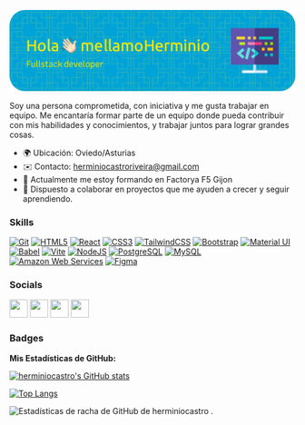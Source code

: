  ![Header](github-header-image.png)

Soy una persona comprometida, con iniciativa y me gusta trabajar en equipo. Me encantaría formar parte de un equipo donde pueda contribuir con mis habilidades y conocimientos, y trabajar juntos para lograr grandes cosas.

- 🌍 Ubicación: Oviedo/Asturias
- ✉️ Contacto: [herminiocastroriveira@gmail.com](mailto:herminiocastroriveira@gmail.com)
- 🧠 Actualmente me estoy formando en Factorya F5 Gijon
- 🤝 Dispuesto a colaborar en proyectos que me ayuden a crecer y seguir aprendiendo.

### Skills

[<img src="https://raw.githubusercontent.com/danielcranney/readme-generator/main/public/icons/skills/git-colored.svg" width="36" height="36" alt="Git" />](https://git-scm.com/)
[<img src="https://raw.githubusercontent.com/danielcranney/readme-generator/main/public/icons/skills/html5-colored.svg" width="36" height="36" alt="HTML5" />](https://developer.mozilla.org/en-US/docs/Glossary/HTML5)
[<img src="https://raw.githubusercontent.com/danielcranney/readme-generator/main/public/icons/skills/react-colored.svg" width="36" height="36" alt="React" />](https://reactjs.org/)
[<img src="https://raw.githubusercontent.com/danielcranney/readme-generator/main/public/icons/skills/css3-colored.svg" width="36" height="36" alt="CSS3" />](https://www.w3.org/TR/CSS/#css)
[<img src="https://raw.githubusercontent.com/danielcranney/readme-generator/main/public/icons/skills/tailwindcss-colored.svg" width="36" height="36" alt="TailwindCSS" />](https://tailwindcss.com/)
[<img src="https://raw.githubusercontent.com/danielcranney/readme-generator/main/public/icons/skills/bootstrap-colored.svg" width="36" height="36" alt="Bootstrap" />](https://getbootstrap.com/)
[<img src="https://raw.githubusercontent.com/danielcranney/readme-generator/main/public/icons/skills/materialui-colored.svg" width="36" height="36" alt="Material UI" />](https://mui.com/)
[<img src="https://raw.githubusercontent.com/danielcranney/readme-generator/main/public/icons/skills/babel-colored.svg" width="36" height="36" alt="Babel" />](https://babeljs.io/)
[<img src="https://raw.githubusercontent.com/danielcranney/readme-generator/main/public/icons/skills/vite-colored.svg" width="36" height="36" alt="Vite" />](https://vitejs.dev/)
[<img src="https://raw.githubusercontent.com/danielcranney/readme-generator/main/public/icons/skills/nodejs-colored.svg" width="36" height="36" alt="NodeJS" />](https://nodejs.org/en/)
[<img src="https://raw.githubusercontent.com/danielcranney/readme-generator/main/public/icons/skills/postgresql-colored.svg" width="36" height="36" alt="PostgreSQL" />](https://www.postgresql.org/)
[<img src="https://raw.githubusercontent.com/danielcranney/readme-generator/main/public/icons/skills/mysql-colored.svg" width="36" height="36" alt="MySQL" />](https://www.mysql.com/)
[<img src="https://raw.githubusercontent.com/danielcranney/readme-generator/main/public/icons/skills/aws-colored.svg" width="36" height="36" alt="Amazon Web Services" />](https://aws.amazon.com)
[<img src="https://raw.githubusercontent.com/danielcranney/readme-generator/main/public/icons/skills/figma-colored.svg" width="36" height="36" alt="Figma" />](https://www.figma.com/)

### Socials

[<img src="https://raw.githubusercontent.com/danielcranney/readme-generator/main/public/icons/socials/discord.svg" width="32" height="32" />](https://discord.com/users/hxssport1977)
[<img src="https://raw.githubusercontent.com/danielcranney/readme-generator/main/public/icons/socials/github.svg" width="32" height="32" />](https://www.github.com/herminiocastro)
[<img src="https://raw.githubusercontent.com/danielcranney/readme-generator/main/public/icons/socials/linkedin.svg" width="32" height="32" />](https://www.linkedin.com/in/herminio-castro-riveira)
[<img src="https://raw.githubusercontent.com/danielcranney/readme-generator/main/public/icons/socials/stackoverflow.svg" width="32" height="32" />](https://www.stackoverflow.com/users/Herminio)

### Badges

**Mis Estadísticas de GitHub:**

<a href="http://www.github.com/herminiocastro"><img src="https://github-readme-stats.vercel.app/api?username=herminiocastro&show_icons=true&hide=prs,&title_color=22c55e&text_color=facc15&icon_color=84cc16&bg_color=1e3a8a&hide_border=true&show_icons=true" alt="herminiocastro's GitHub stats" /></a>

[![Top Langs](https://github-readme-stats.vercel.app/api/top-langs/?username=anuraghazra&layout=compact)](https://github.com/anuraghazra/github-readme-stats)

![Estadísticas de racha de GitHub de herminiocastro](https://github-readme-streak-stats.herokuapp.com/?user=herminiocastro&stroke=facc15&background=1e3a8a&ring=22c55e&fire)
.
